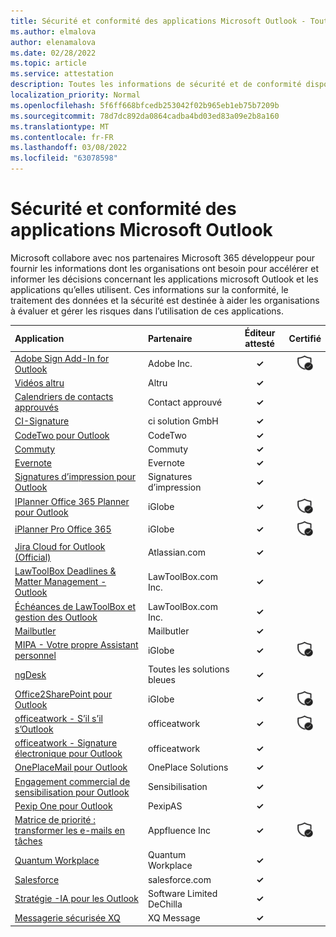 ```yaml
---
title: Sécurité et conformité des applications Microsoft Outlook - Toutes les applications
ms.author: elmalova
author: elenamalova
ms.date: 02/28/2022
ms.topic: article
ms.service: attestation
description: Toutes les informations de sécurité et de conformité disponibles pour toutes les applications Microsoft Outlook.
localization_priority: Normal
ms.openlocfilehash: 5f6ff668bfcedb253042f02b965eb1eb75b7209b
ms.sourcegitcommit: 78d7dc892da0864cadba4bd03ed83a09e2b8a160
ms.translationtype: MT
ms.contentlocale: fr-FR
ms.lasthandoff: 03/08/2022
ms.locfileid: "63078598"
---
```

# <a name="microsoft-outlook-apps-security-and-compliance"></a>Sécurité et conformité des applications Microsoft Outlook

Microsoft collabore avec nos partenaires Microsoft 365 développeur pour fournir les informations dont les organisations ont besoin pour accélérer et informer les décisions concernant les applications microsoft Outlook et les applications qu’elles utilisent. Ces informations sur la conformité, le traitement des données et la sécurité est destinée à aider les organisations à évaluer et gérer les risques dans l’utilisation de ces applications.

| **Application** | **Partenaire** | **Éditeur attesté** | **Certifié** |
|:--------|:------------|:----------------------:|:-------------:|
| [Adobe Sign Add-In for Outlook](./adobe-inc-sign-add-in-for-outlook.md) | Adobe Inc. | **✓** | <img alt="Certified application badge" src="../media/certified-badge.png" height="25" width="25" /> |
| [Vidéos altru](./altru-videos.md) | Altru | **✓** |  |
| [Calendriers de contacts approuvés](./approved-contact-calendars.md) | Contact approuvé | **✓** |  |
| [CI-Signature](./ci-solution-gmbh-signature.md) | ci solution GmbH | **✓** |  |
| [CodeTwo pour Outlook](./codetwo-for-outlook.md) | CodeTwo | **✓** |  |
| [Commuty](./commuty.md) | Commuty | **✓** |  |
| [Evernote](./evernote.md) | Evernote | **✓** |  |
| [Signatures d’impression pour Outlook](./impression-signatures-for-outlook.md) | Signatures d’impression | **✓** |  |
| [IPlanner Office 365 Planner pour Outlook](./iglobe-iplanner-office-365-planner-add-in-for-outlook.md) | iGlobe | **✓** | <img alt="Certified application badge" src="../media/certified-badge.png" height="25" width="25" /> |
| [iPlanner Pro Office 365](./iglobe-iplanner-pro-office-365.md) | iGlobe | **✓** | <img alt="Certified application badge" src="../media/certified-badge.png" height="25" width="25" /> |
| [Jira Cloud for Outlook (Official)](./atlassiancom-jira-cloud-for-outlook-official.md) | Atlassian.com | **✓** |  |
| [LawToolBox Deadlines &amp; Matter Management - Outlook](./lawtoolboxcom-inc-lawtoolbox-deadlines-and-matter-management-outlook.md) | LawToolBox.com Inc. | **✓** |  |
| [Échéances de LawToolBox et gestion des Outlook](./lawtoolboxcom-inc-lawtoolbox-deadlines-and-matter-management-outlook.md) | LawToolBox.com Inc. | **✓** |  |
| [Mailbutler](./mailbutler.md) | Mailbutler | **✓** |  |
| [MIPA - Votre propre Assistant personnel](./iglobe-mipa-your-own-personal-assistant.md) | iGlobe | **✓** | <img alt="Certified application badge" src="../media/certified-badge.png" height="25" width="25" /> |
| [ngDesk](./all-blue-solutions-ngdesk.md) | Toutes les solutions bleues | **✓** |  |
| [Office2SharePoint pour Outlook](./iglobe-office2sharepoint-for-outlook.md) | iGlobe | **✓** | <img alt="Certified application badge" src="../media/certified-badge.png" height="25" width="25" /> |
| [officeatwork - S’il s’il s’Outlook](./officeatwork-officeatworkcontent-chooser-for-outlook.md) | officeatwork | **✓** | <img alt="Certified application badge" src="../media/certified-badge.png" height="25" width="25" /> |
| [officeatwork - Signature électronique pour Outlook](./officeatwork-officeatworkmail-signature-for-outlook.md) | officeatwork | **✓** |  |
| [OnePlaceMail pour Outlook](./oneplace-solutions-oneplacemail-for-outlook.md) | OnePlace Solutions | **✓** |  |
| [Engagement commercial de sensibilisation pour Outlook](./outreach-sales-engagement-for-outlook.md) | Sensibilisation | **✓** |  |
| [Pexip One pour Outlook](./pexipas-pexip-one-for-outlook.md) | PexipAS | **✓** |  |
| [Matrice de priorité : transformer les e-mails en tâches](./appfluence-inc-priority-matrix-turn-emails-into-tasks.md) | Appfluence Inc | **✓** | <img alt="Certified application badge" src="../media/certified-badge.png" height="25" width="25" /> |
| [Quantum Workplace](./quantum-workplace.md) | Quantum Workplace | **✓** |  |
| [Salesforce](./salesforcecom-salesforce.md) | salesforce.com | **✓** |  |
| [Stratégie -IA pour les Outlook](./chinchilla-software-limited-strategy-ai-for-outlook.md) | Software Limited DeChilla | **✓** |  |
| [Messagerie sécurisée XQ](./xq-message-secure-email.md) | XQ Message | **✓** |  |

